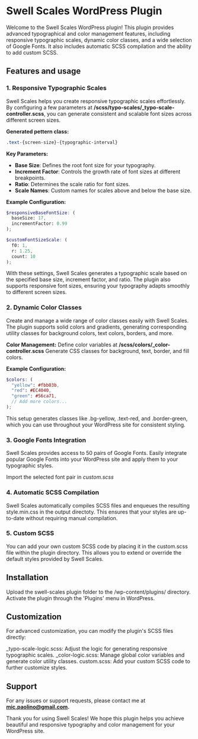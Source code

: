 
# Swell Scales WordPress Plugin
Welcome to the Swell Scales WordPress plugin! This plugin provides advanced typographical and color management features, including responsive typographic scales, dynamic color classes, and a wide selection of Google Fonts. It also includes automatic SCSS compilation and the ability to add custom SCSS.

## Features and usage

### 1. Responsive Typographic Scales
Swell Scales helps you create responsive typographic scales effortlessly. By configuring a few parameters at **/scss/typo-scales/_typo-scale-controller.scss**, you can generate consistent and scalable font sizes across different screen sizes.

**Generated pettern class:**
```scss
.text-{screen-size}-{typographic-interval}
```

**Key Parameters:**
- **Base Size**: Defines the root font size for your typography.
- **Increment Factor**: Controls the growth rate of font sizes at different breakpoints.
- **Ratio**: Determines the scale ratio for font sizes.
- **Scale Names**: Custom names for scales above and below the base size.

**Example Configuration:**
```scss
$responsiveBaseFontSize: (
  baseSize: 17,
  incrementFactor: 0.99
);

$customFontSizeScale: (
  f0: 1,
  r: 1.25,
  count: 10
);
```

With these settings, Swell Scales generates a typographic scale based on the specified base size, increment factor, and ratio. The plugin also supports responsive font sizes, ensuring your typography adapts smoothly to different screen sizes.

### 2. Dynamic Color Classes
Create and manage a wide range of color classes easily with Swell Scales. The plugin supports solid colors and gradients, generating corresponding utility classes for background colors, text colors, borders, and more.

**Color Management:**
Define color variables at **/scss/colors/_color-controller.scss**
Generate CSS classes for background, text, border, and fill colors.

**Example Configuration:**
```scss
$colors: (
  "yellow": #fbb03b,
  "red": #EC4040,
  "green": #56ca71,
  // Add more colors...
);
```

This setup generates classes like .bg-yellow, .text-red, and .border-green, which you can use throughout your WordPress site for consistent styling.

### 3. Google Fonts Integration
Swell Scales provides access to 50 pairs of Google Fonts. Easily integrate popular Google Fonts into your WordPress site and apply them to your typographic styles.

Import the selected font pair in  *custom.scss*

### 4. Automatic SCSS Compilation

Swell Scales automatically compiles SCSS files and enqueues the resulting style.min.css in the output directoty. This ensures that your styles are up-to-date without requiring manual compilation.

### 5. Custom SCSS
You can add your own custom SCSS code by placing it in the custom.scss file within the plugin directory. This allows you to extend or override the default styles provided by Swell Scales.

## Installation

Upload the swell-scales plugin folder to the /wp-content/plugins/ directory.
Activate the plugin through the 'Plugins' menu in WordPress.

## Customization

For advanced customization, you can modify the plugin's SCSS files directly:

_typo-scale-logic.scss: Adjust the logic for generating responsive typographic scales.
_color-logic.scss: Manage global color variables and generate color utility classes.
custom.scss: Add your custom SCSS code to further customize styles.

## Support

For any issues or support requests, please contact me at **mic.paolino@gmail.com.**

Thank you for using Swell Scales! We hope this plugin helps you achieve beautiful and responsive typography and color management for your WordPress site.